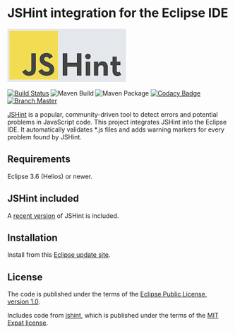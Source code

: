 JSHint integration for the Eclipse IDE
======================================

![JSHint](jshint.png)

[![Build Status](https://travis-ci.com/laurentmuller/jshint-eclipse.svg?branch=master)](https://travis-ci.com/laurentmuller/jshint-eclipse) ![Maven Build](https://github.com/laurentmuller/jshint-eclipse/workflows/Maven%20Build/badge.svg) ![Maven Package](https://github.com/laurentmuller/jshint-eclipse/workflows/Maven%20Package/badge.svg) [![Codacy Badge](https://app.codacy.com/project/badge/Grade/05bb43d53d4a4777a7627a11b54b346a)](https://www.codacy.com/manual/laurentmuller/jshint-eclipse?utm_source=github.com&amp;utm_medium=referral&amp;utm_content=laurentmuller/jshint-eclipse&amp;utm_campaign=Badge_Grade) [![Branch Master](https://img.shields.io/badge/branch-master-blue.svg)](https://github.com/laurentmuller/jshint-eclipse/tree/master)


[JSHint](http://www.jshint.com/about/) is a popular, community-driven tool to detect errors and potential problems in JavaScript code. This project integrates JSHint into the Eclipse IDE. It automatically validates \*.js files and adds warning markers for every problem found by JSHint.

Requirements
------------

Eclipse 3.6 (Helios) or newer.

JSHint included
---------------

A [recent version](https://github.com/laurentmuller/jshint-eclipse/tree/master/com.eclipsesource.jshint/src/com/jshint) of JSHint is included.

Installation
------------

Install from this [Eclipse update site](https://www.bibi.nu/jshint-eclipse/index.html).

License
-------

The code is published under the terms of the [Eclipse Public License, version 1.0](http://www.eclipse.org/legal/epl-v10.html).

Includes code from [jshint](https://github.com/jshint/jshint/), which is published under the terms of the [MIT Expat license](https://www.gnu.org/licenses/license-list.html#Expat).

